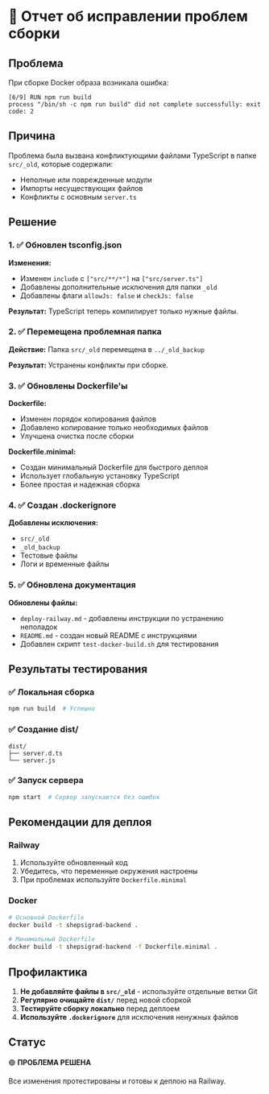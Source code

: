 # 🔧 Отчет об исправлении проблем сборки

## Проблема

При сборке Docker образа возникала ошибка:

```
[6/9] RUN npm run build
process "/bin/sh -c npm run build" did not complete successfully: exit code: 2
```

## Причина

Проблема была вызвана конфликтующими файлами TypeScript в папке `src/_old`, которые содержали:

- Неполные или поврежденные модули
- Импорты несуществующих файлов
- Конфликты с основным `server.ts`

## Решение

### 1. ✅ Обновлен tsconfig.json

**Изменения:**

- Изменен `include` с `["src/**/*"]` на `["src/server.ts"]`
- Добавлены дополнительные исключения для папки `_old`
- Добавлены флаги `allowJs: false` и `checkJs: false`

**Результат:** TypeScript теперь компилирует только нужные файлы.

### 2. ✅ Перемещена проблемная папка

**Действие:** Папка `src/_old` перемещена в `../_old_backup`

**Результат:** Устранены конфликты при сборке.

### 3. ✅ Обновлены Dockerfile'ы

**Dockerfile:**

- Изменен порядок копирования файлов
- Добавлено копирование только необходимых файлов
- Улучшена очистка после сборки

**Dockerfile.minimal:**

- Создан минимальный Dockerfile для быстрого деплоя
- Использует глобальную установку TypeScript
- Более простая и надежная сборка

### 4. ✅ Создан .dockerignore

**Добавлены исключения:**

- `src/_old`
- `_old_backup`
- Тестовые файлы
- Логи и временные файлы

### 5. ✅ Обновлена документация

**Обновлены файлы:**

- `deploy-railway.md` - добавлены инструкции по устранению неполадок
- `README.md` - создан новый README с инструкциями
- Добавлен скрипт `test-docker-build.sh` для тестирования

## Результаты тестирования

### ✅ Локальная сборка

```bash
npm run build  # Успешно
```

### ✅ Создание dist/

```
dist/
├── server.d.ts
└── server.js
```

### ✅ Запуск сервера

```bash
npm start  # Сервер запускается без ошибок
```

## Рекомендации для деплоя

### Railway

1. Используйте обновленный код
2. Убедитесь, что переменные окружения настроены
3. При проблемах используйте `Dockerfile.minimal`

### Docker

```bash
# Основной Dockerfile
docker build -t shepsigrad-backend .

# Минимальный Dockerfile
docker build -t shepsigrad-backend -f Dockerfile.minimal .
```

## Профилактика

1. **Не добавляйте файлы в `src/_old`** - используйте отдельные ветки Git
2. **Регулярно очищайте `dist/`** перед новой сборкой
3. **Тестируйте сборку локально** перед деплоем
4. **Используйте `.dockerignore`** для исключения ненужных файлов

## Статус

🟢 **ПРОБЛЕМА РЕШЕНА**

Все изменения протестированы и готовы к деплою на Railway.
